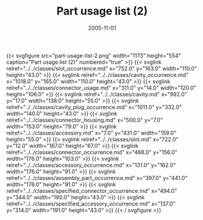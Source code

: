 ﻿---
title: Part usage list (2)
toc: false
type: specs
layout: diagram
date: "2005-11-01"
draft: false
specification: KBL
version: 2.3.sr1
documentType: "Recommendation"
elementType: Diagram
classes:
  - Slot_occurrence
  - Cavity_occurrence
  - Connector_usage
  - Cavity
  - Cavity_plug_occurrence
  - Connector_housing
  - Accessory
  - Slot
  - Connector_occurrence
  - Accessory_occurrence
  - Assembly_part_occurrence
  - Specified_connector_occurrence
  - Specified_accessory_occurrence
menu:
  KBL-2.3.sr1:    
    parent: presentation
    identifier: presentation/part-usage-list-2
    weight: 1008 

# Prev/next pager order (if `docs_section_pager` enabled in `params.toml`)
weight: 1008
---
{{< svgfigure src="part-usage-list-2.png" width="1173" height="554" caption="Part usage list (2)" numbered="true" >}}
  {{< svglink relref="../../classes/slot_occurrence.md" x="752.0" y="163.0" width="110.0" height="43.0" >}}
  {{< svglink relref="../../classes/cavity_occurrence.md" x="1018.0" y="165.0" width="110.0" height="43.0" >}}
  {{< svglink relref="../../classes/connector_usage.md" x="311.0" y="14.0" width="120.0" height="106.0" >}}
  {{< svglink relref="../../classes/cavity.md" x="992.0" y="17.0" width="138.0" height="55.0" >}}
  {{< svglink relref="../../classes/cavity_plug_occurrence.md" x="1011.0" y="332.0" width="140.0" height="43.0" >}}
  {{< svglink relref="../../classes/connector_housing.md" x="500.0" y="7.0" width="153.0" height="79.0" >}}
  {{< svglink relref="../../classes/accessory.md" x="7.0" y="431.0" width="159.0" height="55.0" >}}
  {{< svglink relref="../../classes/slot.md" x="722.0" y="12.0" width="167.0" height="67.0" >}}
  {{< svglink relref="../../classes/connector_occurrence.md" x="488.0" y="156.0" width="176.0" height="103.0" >}}
  {{< svglink relref="../../classes/accessory_occurrence.md" x="131.0" y="162.0" width="176.0" height="91.0" >}}
  {{< svglink relref="../../classes/assembly_part_occurrence.md" x="397.0" y="441.0" width="176.0" height="91.0" >}}
  {{< svglink relref="../../classes/specified_connector_occurrence.md" x="494.0" y="344.0" width="190.0" height="43.0" >}}
  {{< svglink relref="../../classes/specified_accessory_occurrence.md" x="137.0" y="314.0" width="191.0" height="43.0" >}}
{{< / svgfigure >}}
